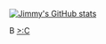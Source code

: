 [![Jimmy's GitHub stats](https://github-readme-stats.vercel.app/api?username=j1mmyzz&show_icons=true&theme=apprentice)](https://github.com/j1mmyzz/github-readme-stats)


B [>:C](https://jimez.vercel.app/)
